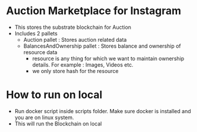# Auction Marketplace for Instagram
- This stores the substrate blockchain for Auction
- Includes 2 pallets
  - Auction pallet : Stores auction related data
  - BalancesAndOwnership pallet : Stores balance and ownership of resource data
    - resource is any thing for which we want to maintain ownership details. For example : Images, Videos etc.
    - we only store hash for the resource

# How to run on local
- Run docker script inside scripts folder. Make sure docker is installed and you are on linux system.
- This will run the Blockchain on local
